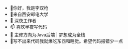 - 👋你好，我是李双枪
- 👀来自西安邮电大学
- 💞️ 深夜工作者
- 📫 喜欢半夜写代码
- 🌱 主修方向为Java后端 | 梦想成为全栈
- 👊写不出来代码我就爆吃东西和睡觉。希望代码报错少一点
<!---

--->
